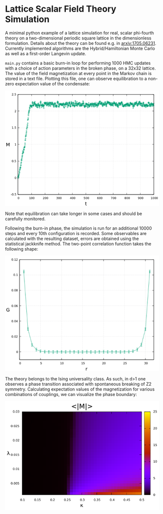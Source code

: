 # Lattice Scalar Field Theory Simulation

A minimal python example of a lattice simulation for real, scalar phi-fourth theory on a two-dimensional periodic square lattice in the dimensionless formulation. Details about the theory can be found e.g. in [arxiv:1705.06231](https://arxiv.org/abs/1705.06231). Currently implemented algorithms are the Hybrid/Hamiltonian Monte Carlo as well as a first-order Langevin update.

`main.py` contains a basic burn-in loop for performing 1000 HMC updates with a choice of action parameters in the broken phase, on a 32x32 lattice. The value of the field magnetization at every point in the Markov chain is stored in a text file. Plotting this file, one can observe equilibration to a non-zero expectation value of the condensate:

![alt text](mag.png "mag.png")

Note that equilibration can take longer in some cases and should be carefully monitored.

Following the burn-in phase, the simulation is run for an additional 10000 steps and every 10th configuration is recorded. Some observables are calculated with the resulting dataset, errors are obtained using the statistical jackknife method. The two-point correlation function takes the following shape:

![alt text](corr_func.png "corr_func.png")

The theory belongs to the Ising universality class. As such, in d>1 one observes a phase transition associated with spontaneous breaking of Z2 symmetry. Calculating expectation values of the magnetization for various combinations of couplings, we can visualize the phase boundary:

![alt text](phase_diagram.png "phase_diagram.png")
